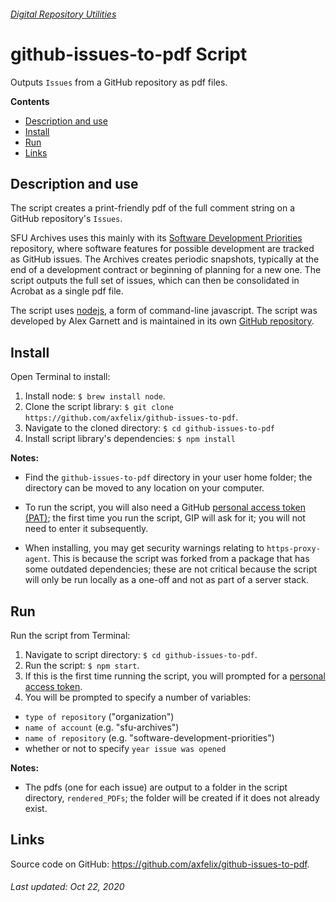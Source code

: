 ###### [Digital Repository Utilities](../README.md)

# github-issues-to-pdf Script
Outputs `Issues` from a GitHub repository as pdf files.

**Contents**
- [Description and use](#description-and-use)
- [Install](#install)
- [Run](#run)
- [Links](#links)

## Description and use
The script creates a print-friendly pdf of the full comment string on a GitHub repository's `Issues`.

SFU Archives uses this mainly with its [Software Development Priorities](https://github.com/SFU-Archives/software-development-priorities) repository, where software features for possible development are tracked as GitHub issues. The Archives creates periodic snapshots, typically at the end of a development contract or beginning of planning for a new one. The script outputs the full set of issues, which can then be consolidated in Acrobat as a single pdf file.

The script uses [nodejs](https://nodejs.org/en/), a form of command-line javascript. The script was developed by Alex Garnett and is maintained in its own [GitHub repository](https://github.com/axfelix/github-issues-to-pdf).

## Install
Open Terminal to install:
1. Install node: `$ brew install node`.
1. Clone the script library: `$ git clone https://github.com/axfelix/github-issues-to-pdf`.
1. Navigate to the cloned directory: `$ cd github-issues-to-pdf`
1. Install script library's dependencies: `$ npm install`

**Notes:**

- Find the `github-issues-to-pdf` directory in your user home folder; the directory can be moved to any location on your computer.

- To run the script, you will also need a GitHub [personal access token (PAT)](https://docs.github.com/en/free-pro-team@latest/github/authenticating-to-github/creating-a-personal-access-token); the first time you run the script, GIP will ask for it; you will not need to enter it subsequently.

- When installing, you may get security warnings relating to `https-proxy-agent`. This is because the script was forked from a package that has some outdated dependencies; these are not critical because the script will only be run locally as a one-off and not as part of a server stack.

## Run
Run the script from Terminal:
1. Navigate to script directory: `$ cd github-issues-to-pdf`.
1. Run the script: `$ npm start`.
1. If this is the first time running the script, you will prompted for a [personal access token](https://docs.github.com/en/free-pro-team@latest/github/authenticating-to-github/creating-a-personal-access-token).
1. You will be prompted to specify a number of variables:
- `type of repository` ("organization")
- `name of account` (e.g. "sfu-archives")
- `name of repository` (e.g. "software-development-priorities")
- whether or not to specify `year issue was opened`

**Notes:**

- The pdfs (one for each issue) are output to a folder in the script directory, `rendered_PDFs`; the folder will be created if it does not already exist.

## Links
Source code on GitHub: https://github.com/axfelix/github-issues-to-pdf.

###### Last updated: Oct 22, 2020
